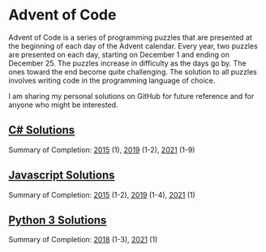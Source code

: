 # Advent of Code

Advent of Code is a series of programming puzzles that are presented at the beginning of each day of the Advent calendar. Every year, two puzzles are presented on each day, starting on December 1 and ending on December 25. The puzzles increase in difficulty as the days go by. The ones toward the end become quite challenging. The solution to all puzzles involves writing code in the programming language of choice.

I am sharing my personal solutions on GitHub for future reference and for anyone who might be interested.

## [C# Solutions](https://github.com/DavidPesta/AdventOfCode/tree/main/csharp)
Summary of Completion: [2015](https://github.com/DavidPesta/AdventOfCode/tree/main/csharp/2015) (1), [2019](https://github.com/DavidPesta/AdventOfCode/tree/main/csharp/2019) (1-2), [2021](https://github.com/DavidPesta/AdventOfCode/tree/main/csharp/2021) (1-9)

## [Javascript Solutions](https://github.com/DavidPesta/AdventOfCode/tree/main/javascript)
Summary of Completion: [2015](https://github.com/DavidPesta/AdventOfCode/tree/main/javascript/2015) (1-2), [2019](https://github.com/DavidPesta/AdventOfCode/tree/main/javascript/2019) (1-4), [2021](https://github.com/DavidPesta/AdventOfCode/tree/main/javascript/2021) (1)

## [Python 3 Solutions](https://github.com/DavidPesta/AdventOfCode/tree/main/python3)
Summary of Completion: [2018](https://github.com/DavidPesta/AdventOfCode/tree/main/python3/2018) (1-3), [2021](https://github.com/DavidPesta/AdventOfCode/tree/main/python3/2021) (1)